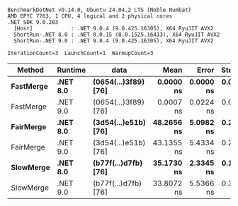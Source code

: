 ```

BenchmarkDotNet v0.14.0, Ubuntu 24.04.2 LTS (Noble Numbat)
AMD EPYC 7763, 1 CPU, 4 logical and 2 physical cores
.NET SDK 9.0.203
  [Host]            : .NET 9.0.4 (9.0.425.16305), X64 RyuJIT AVX2
  ShortRun-.NET 8.0 : .NET 8.0.15 (8.0.1525.16413), X64 RyuJIT AVX2
  ShortRun-.NET 9.0 : .NET 9.0.4 (9.0.425.16305), X64 RyuJIT AVX2

IterationCount=3  LaunchCount=1  WarmupCount=3  

```
| Method    | Runtime  | data                 | Mean       | Error     | StdDev    | Median     | Min        | Max        | Gen0   | Allocated |
|---------- |--------- |--------------------- |-----------:|----------:|----------:|-----------:|-----------:|-----------:|-------:|----------:|
| **FastMerge** | **.NET 8.0** | **(0654(...)3f89) [76]** |  **0.0000 ns** | **0.0000 ns** | **0.0000 ns** |  **0.0000 ns** |  **0.0000 ns** |  **0.0000 ns** |      **-** |         **-** |
| FastMerge | .NET 9.0 | (0654(...)3f89) [76] |  0.0007 ns | 0.0224 ns | 0.0012 ns |  0.0000 ns |  0.0000 ns |  0.0021 ns |      - |         - |
| **FairMerge** | **.NET 8.0** | **(3d54(...)e51b) [76]** | **48.2656 ns** | **5.0982 ns** | **0.2795 ns** | **48.2897 ns** | **47.9749 ns** | **48.5323 ns** | **0.0086** |     **144 B** |
| FairMerge | .NET 9.0 | (3d54(...)e51b) [76] | 43.1355 ns | 5.4334 ns | 0.2978 ns | 43.0056 ns | 42.9248 ns | 43.4763 ns | 0.0086 |     144 B |
| **SlowMerge** | **.NET 8.0** | **(b77f(...)d7fb) [76]** | **35.1730 ns** | **2.3345 ns** | **0.1280 ns** | **35.1383 ns** | **35.0660 ns** | **35.3147 ns** | **0.0048** |      **80 B** |
| SlowMerge | .NET 9.0 | (b77f(...)d7fb) [76] | 33.8072 ns | 5.5366 ns | 0.3035 ns | 33.6411 ns | 33.6231 ns | 34.1575 ns | 0.0048 |      80 B |
